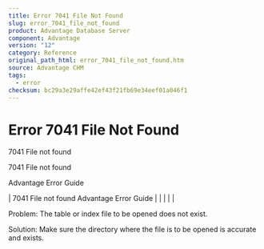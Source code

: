 ```yaml
---
title: Error 7041 File Not Found
slug: error_7041_file_not_found
product: Advantage Database Server
component: Advantage
version: "12"
category: Reference
original_path_html: error_7041_file_not_found.htm
source: Advantage CHM
tags:
  - error
checksum: bc29a3e29affe42ef43f21fb69e34eef01a046f1
---
```


# Error 7041 File Not Found

7041 File not found

7041 File not found

Advantage Error Guide

| 7041 File not found  Advantage Error Guide |  |  |  |  |

Problem: The table or index file to be opened does not exist.

Solution: Make sure the directory where the file is to be opened is accurate and exists.
